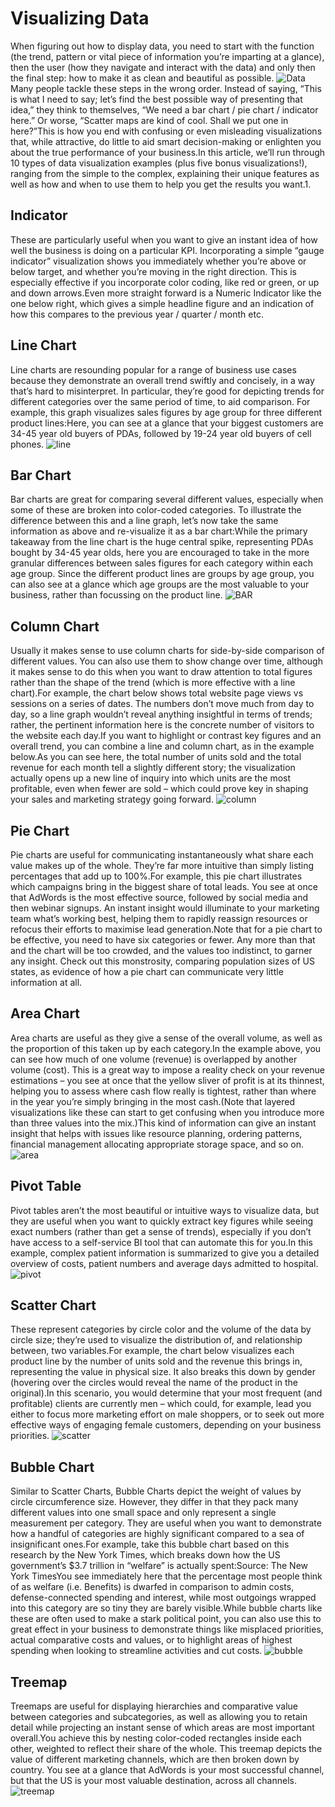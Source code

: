 # Visualizing Data
When figuring out how to display data, you need to start with the function (the trend, pattern or vital piece of information you’re imparting at a glance), then the user (how they navigate and interact with the data) and only then the final step: how to make it as clean and beautiful as possible.
![Data](https://image.slidesharecdn.com/waystodisplaydata-110817095746-phpapp01/95/ways-to-display-data-3-728.jpg?cb=1313575130)
Many people tackle these steps in the wrong order. Instead of saying, “This is what I need to say; let’s find the best possible way of presenting that idea,” they think to themselves, “We need a bar chart / pie chart / indicator here.” Or worse, “Scatter maps are kind of cool. Shall we put one in here?”This is how you end with confusing or even misleading visualizations that, while attractive, do little to aid smart decision-making or enlighten you about the true performance of your business.In this article, we’ll run through 10 types of data visualization examples (plus five bonus visualizations!), ranging from the simple to the complex, explaining their unique features as well as how and when to use them to help you get the results you want.1. 
## Indicator
These are particularly useful when you want to give an instant idea of how well the business is doing on a particular KPI. Incorporating a simple “gauge indicator” visualization shows you immediately whether you’re above or below target, and whether you’re moving in the right direction. This is especially effective if you incorporate color coding, like red or green, or up and down arrows.Even more straight forward is a Numeric Indicator like the one below right, which gives a simple headline figure and an indication of how this compares to the previous year / quarter / month etc.
## Line Chart
Line charts are resounding popular for a range of business use cases because they demonstrate an overall trend swiftly and concisely, in a way that’s hard to misinterpret. In particular, they’re good for depicting trends for different categories over the same period of time, to aid comparison. For example, this graph visualizes sales figures by age group for three different product lines:Here, you can see at a glance that your biggest customers are 34-45 year old buyers of PDAs, followed by 19-24 year old buyers of cell phones.
![line](http://www.excel-easy.com/smi/examples/line-chart.png)
## Bar Chart
Bar charts are great for comparing several different values, especially when some of these are broken into color-coded categories. To illustrate the difference between this and a line graph, let’s now take the same information as above and re-visualize it as a bar chart:While the primary takeaway from the line chart is the huge central spike, representing PDAs bought by 34-45 year olds, here you are encouraged to take in the more granular differences between sales figures for each category within each age group. Since the different product lines are groups by age group, you can also see at a glance which age groups are the most valuable to your business, rather than focussing on the product line.
![BAR](https://www.smartdraw.com/bar-graph/img/simplebarchart.jpg?bn=1510011101)
## Column Chart
Usually it makes sense to use column charts for side-by-side comparison of different values. You can also use them to show change over time, although it makes sense to do this when you want to draw attention to total figures rather than the shape of the trend (which is more effective with a line chart).For example, the chart below shows total website page views vs sessions on a series of dates. The numbers don’t move much from day to day, so a line graph wouldn’t reveal anything insightful in terms of trends; rather, the pertinent information here is the concrete number of visitors to the website each day.If you want to highlight or contrast key figures and an overall trend, you can combine a line and column chart, as in the example below.As you can see here, the total number of units sold and the total revenue for each month tell a slightly different story; the visualization actually opens up a new line of inquiry into which units are the most profitable, even when fewer are sold – which could prove key in shaping your sales and marketing strategy going forward.
![column](https://static.anychart.com/images/gallery/8.2.1/column-charts-stacked-column-chart-with-negative-values.png)
## Pie Chart
Pie charts are useful for communicating instantaneously what share each value makes up of the whole. They’re far more intuitive than simply listing percentages that add up to 100%.For example, this pie chart illustrates which campaigns bring in the biggest share of total leads. You see at once that AdWords is the most effective source, followed by social media and then webinar signups. An instant insight would illuminate to your marketing team what’s working best, helping them to rapidly reassign resources or refocus their efforts to maximise lead generation.Note that for a pie chart to be effective, you need to have six categories or fewer. Any more than that and the chart will be too crowded, and the values too indistinct, to garner any insight. Check out this monstrosity, comparing population sizes of US states, as evidence of how a pie chart can communicate very little information at all.
## Area Chart
Area charts are useful as they give a sense of the overall volume, as well as the proportion of this taken up by each category.In the example above, you can see how much of one volume (revenue) is overlapped by another volume (cost). This is a great way to impose a reality check on your revenue estimations – you see at once that the yellow sliver of profit is at its thinnest, helping you to assess where cash flow really is tightest, rather than where in the year you’re simply bringing in the most cash.(Note that layered visualizations like these can start to get confusing when you introduce more than three values into the mix.)This kind of information can give an instant insight that helps with issues like resource planning, ordering patterns, financial management allocating appropriate storage space, and so on.
![area](http://www.excel-easy.com/examples/images/area-chart/area-chart.png)
## Pivot Table
Pivot tables aren’t the most beautiful or intuitive ways to visualize data, but they are useful when you want to quickly extract key figures while seeing exact numbers (rather than get a sense of trends), especially if you don’t have access to a self-service BI tool that can automate this for you.In this example, complex patient information is summarized to give you a detailed overview of costs, patient numbers and average days admitted to hospital.
![pivot](https://www.wikihow.com/images/thumb/6/63/Add-a-Field-to-a-Pivot-Table-Step-14-Version-2.jpg/aid1520549-v4-728px-Add-a-Field-to-a-Pivot-Table-Step-14-Version-2.jpg)
## Scatter Chart
These represent categories by circle color and the volume of the data by circle size; they’re used to visualize the distribution of, and relationship between, two variables.For example, the chart below visualizes each product line by the number of units sold and the revenue this brings in, representing the value in physical size. It also breaks this down by gender (hovering over the circles would reveal the name of the product in the original).In this scenario, you would determine that your most frequent (and profitable) clients are currently men – which could, for example, lead you either to focus more marketing effort on male shoppers, or to seek out more effective ways of engaging female customers, depending on your business priorities.
![scatter](https://upload.wikimedia.org/wikipedia/commons/thumb/a/af/Scatter_diagram_for_quality_characteristic_XXX.svg/1200px-Scatter_diagram_for_quality_characteristic_XXX.svg.png)
## Bubble Chart
Similar to Scatter Charts, Bubble Charts depict the weight of values by circle circumference size. However, they differ in that they pack many different values into one small space and only represent a single measurement per category. They are useful when you want to demonstrate how a handful of categories are highly significant compared to a sea of insignificant ones.For example, take this bubble chart based on this research by the New York Times, which breaks down how the US government’s $3.7 trillion in “welfare” is actually spent:Source: The New York TimesYou see immediately here that the percentage most people think of as welfare (i.e. Benefits) is dwarfed in comparison to admin costs, defense-connected spending and interest, while most outgoings wrapped into this category are so tiny they are barely visible.While bubble charts like these are often used to make a stark political point, you can also use this to great effect in your business to demonstrate things like misplaced priorities, actual comparative costs and values, or to highlight areas of highest spending when looking to streamline activities and cut costs.
![bubble](https://datavizcatalogue.com/methods/images/top_images/bubble_chart.png)
## Treemap
Treemaps are useful for displaying hierarchies and comparative value between categories and subcategories, as well as allowing you to retain detail while projecting an instant sense of which areas are most important overall.You achieve this by nesting color-coded rectangles inside each other, weighted to reflect their share of the whole. This treemap depicts the value of different marketing channels, which are then broken down by country. You see at a glance that AdWords is your most successful channel, but that the US is your most valuable destination, across all channels.
![treemap](https://www.r-graph-gallery.com/wp-content/uploads/2017/02/236_Customize_treemap_border.png)
